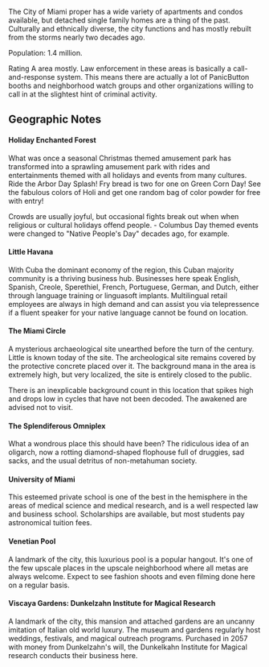 The City of Miami proper has a wide variety of apartments and condos available, but detached single family homes are a thing of the past. Culturally and ethnically diverse, the city functions and has mostly rebuilt from the storms nearly two decades ago.   
  
Population: 1.4 million.  
  
Rating A area mostly. Law enforcement in these areas is basically a call-and-response system. This means there are actually a lot of PanicButton booths and neighborhood watch groups and other organizations willing to call in at the slightest hint of criminal activity.

## Geographic Notes

#### Holiday Enchanted Forest

What was once a seasonal Christmas themed amusement park has transformed into a sprawling amusement park with rides and entertainments themed with all holidays and events from many cultures. Ride the Arbor Day Splash! Fry bread is two for one on Green Corn Day! See the fabulous colors of Holi and get one random bag of color powder for free with entry!  
  
Crowds are usually joyful, but occasional fights break out when when religious or cultural holidays offend people. - Columbus Day themed events were changed to "Native People's Day" decades ago, for example.

#### Little Havana

With Cuba the dominant economy of the region, this Cuban majority community is a thriving business hub. Businesses here speak English, Spanish, Creole, Sperethiel, French, Portuguese, German, and Dutch, either through language training or linguasoft implants. Multilingual retail employees are always in high demand and can assist you via telepressence if a fluent speaker for your native language cannot be found on location.

#### The Miami Circle

A mysterious archaeological site unearthed before the turn of the century. Little is known today of the site. The archeological site remains covered by the protective concrete placed over it. The background mana in the area is extremely high, but very localized, the site is entirely closed to the public. 
  
There is an inexplicable background count in this location that spikes high and drops low in cycles that have not been decoded. The awakened are advised not to visit.

#### The Splendiferous Omniplex

What a wondrous place this should have been? The ridiculous idea of an oligarch, now a rotting diamond-shaped flophouse full of druggies, sad sacks, and the usual detritus of non-metahuman society.

#### University of Miami

This esteemed private school is one of the best in the hemisphere in the areas of medical science and medical research, and is a well respected law and business school. Scholarships are available, but most students pay astronomical tuition fees.
#### Venetian Pool

A landmark of the city, this luxurious pool is a popular hangout. It's one of the few upscale places in the upscale neighborhood where all metas are always welcome. Expect to see fashion shoots and even filming done here on a regular basis.

#### Viscaya Gardens: Dunkelzahn Institute for Magical Research

A landmark of the city, this mansion and attached gardens are an uncanny imitation of Italian old world luxury. The museum and gardens regularly host weddings, festivals, and magical outreach programs. Purchased in 2057 with money from Dunkelzahn's will, the Dunkelkahn Institute for Magical research conducts their business here.
